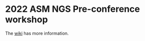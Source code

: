 # 2022 ASM NGS Pre-conference workshop

The [wiki](https://github.com/ncbi/workshop-asm-ngs-2022/wiki) has more information.
